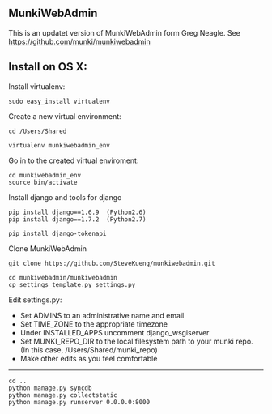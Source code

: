 MunkiWebAdmin
--------------

This is an updatet version of MunkiWebAdmin form Greg Neagle.
See https://github.com/munki/munkiwebadmin



Install on OS X:
----------------
  
Install virtualenv:

    sudo easy_install virtualenv

Create a new virtual environment:

    cd /Users/Shared

    virtualenv munkiwebadmin_env

Go in to the created virtual enviroment:

    cd munkiwebadmin_env
    source bin/activate
  
Install django and tools for django

    pip install django==1.6.9  (Python2.6)
    pip install django==1.7.2  (Python2.7)
    
    pip install django-tokenapi
 
Clone MunkiWebAdmin

    git clone https://github.com/SteveKueng/munkiwebadmin.git
    
    cd munkiwebadmin/munkiwebadmin
    cp settings_template.py settings.py
    
Edit settings.py:

* Set ADMINS to an administrative name and email
* Set TIME_ZONE to the appropriate timezone
* Under INSTALLED_APPS uncomment django_wsgiserver
* Set MUNKI_REPO_DIR to the local filesystem path to your munki repo. (In this case, /Users/Shared/munki_repo)
* Make other edits as you feel comfortable  

---
    cd ..
    python manage.py syncdb
    python manage.py collectstatic
    python manage.py runserver 0.0.0.0:8000